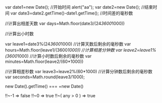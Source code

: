   var date1=new Date();  //开始时间
  alert("aa");
  var date2=new Date();    //结束时间
  var date3=date2.getTime()-date1.getTime();  //时间差的毫秒数

  //计算出相差天数
  var days=Math.floor(date3/(24*3600*1000))

  //计算出小时数

  var leave1=date3%(24*3600*1000)    //计算天数后剩余的毫秒数
  var hours=Math.floor(leave1/(3600*1000))
  //计算相差分钟数
  var leave2=leave1%(3600*1000)        //计算小时数后剩余的毫秒数
  var minutes=Math.floor(leave2/(60*1000))


  //计算相差秒数
  var leave3=leave2%(60*1000)      //计算分钟数后剩余的毫秒数
  var seconds=Math.round(leave3/1000);


  new Date().getTime() === +new Date()

!!~-1 => false
!!~0 => true
!!~( any > 0 ) => true